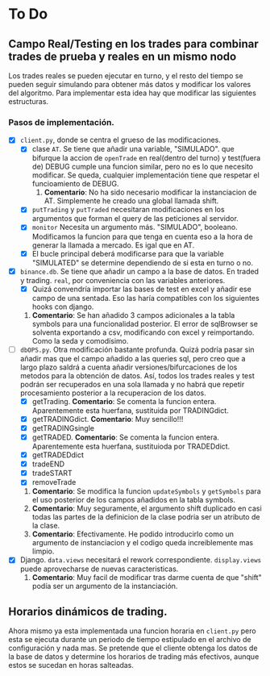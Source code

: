 # To Do

## Campo Real/Testing en los trades para combinar trades de prueba y reales en un mismo nodo

Los trades reales se pueden ejecutar en turno, y el resto del tiempo se pueden seguir simulando para obtener más datos y modificar los valores del algoritmo. Para implementar esta idea hay que modificar las siguientes estructuras.

### Pasos de implementación.

- [x] ```client.py```, donde se centra el grueso de las modificaciones.
    - [x] clase ```AT```. Se tiene que añadir una variable, "SIMULADO". que bifurque la accion de ```openTrade``` en real(dentro del turno) y test(fuera de) DEBUG cumple una funcion similar, pero no es lo que necesito modificar. Se queda, cualquier implementación tiene que respetar el funcioamiento de DEBUG.
		1. __Comentario__: No ha sido necesario modificar la instanciacion de AT. Simplemente he creado una global llamada shift. 
	- [x] ```putTrading``` y ```putTraded``` necesitaran modificaciones en los argumentos que forman el query de las peticiones al servidor.
	- [x] ```monitor``` Necesita un argumento más. "SIMULADO", booleano. Modificamos la funcion para que tenga en cuenta eso a la hora de generar la llamada a mercado. Es igal que en AT.
	- [x] El bucle principal deberá modificarse para que la variable "SIMULATED" se determine dependiendo de si esta en turno o no. 
- [x] ```binance.db```. Se tiene que añadir un campo a la base de datos. En traded y trading. ```real```, por conveniencia con las variables anteriores.
    - [x] Quizá convendría importar las bases de test en excel y añadir ese campo de una sentada. Eso las haría compatibles con los siguientes hooks con django.
	1. __Comentario__: Se han añadido 3 campos adicionales a la tabla symbols para una funcionalidad posterior. El error de sqlBrowser se solventa exportando a csv, modificando con excel y reimportando. Como la seda y comodísimo.
- [ ] ```dbOPS.py```. Otra modificación bastante profunda. Quizá podría pasar sin añadir mas que el campo añadido a las queries sql, pero creo que a largo plazo saldrá a cuenta añadir versiones/bifurcaciones de los metodos para la obtención de datos. Así, todos los trades reales y test podrán ser recuperados en una sola llamada y no habrá que repetir procesamiento posterior a la recuperacion de los datos.
    - [x] getTrading. __Comentario__: Se comenta la funcion entera. Aparentemente esta huerfana, sustituida por TRADINGdict.
	- [x] getTRADINGdict. __Comentario__: Muy sencillo!!!
	- [x] getTRADINGsingle
	- [x] getTRADED. __Comentario__: Se comenta la funcion entera. Aparentemente esta huerfana, sustituioda por TRADEDdict.
	- [x] getTRADEDdict
	- [x] tradeEND
	- [x] tradeSTART
	- [x] removeTrade
	1. __Comentario__: Se modifica la funcion ```updateSymbols``` y ```getSymbols``` para el uso posterior de los campos añadidos en la tabla symbols.
	2. __Comentario__: Muy seguramente, el argumento shift duplicado en casi todas las partes de la definicion de la clase podria ser un atributo de la clase.
	3. __Comentario__: Efectivamente. He podido introducirlo como un argumento de instanciacion y el codigo queda increiblemente mas limpio.
- [x] Django. ```data.views``` necesitará el rework correspondiente. ```display.views``` puede aprovecharse de nuevas caracteristicas.
	1. __Comentario__: Muy facil de modificar tras darme cuenta de que "shift" podía ser un argumento de la instanciación.

## Horarios dinámicos de trading.

Ahora mismo ya esta implementada una funcion horaria en ```client.py``` pero esta se ejecuta durante un periodo de tiempo estipulado en el archivo de configuración y nada mas. Se pretende que el cliente obtenga los datos de la base de datos y determine los horarios de trading más efectivos, aunque estos se sucedan en horas salteadas.
